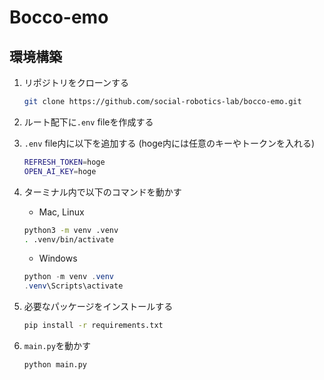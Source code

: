 # Bocco-emo

## 環境構築

1. リポジトリをクローンする

    ``` zsh
    git clone https://github.com/social-robotics-lab/bocco-emo.git
    ```
2. ルート配下に`.env` fileを作成する
3. `.env` file内に以下を追加する (hoge内には任意のキーやトークンを入れる)

    ``` zsh
    REFRESH_TOKEN=hoge
    OPEN_AI_KEY=hoge
    ```

4. ターミナル内で以下のコマンドを動かす
    - Mac, Linux

    ``` zsh
    python3 -m venv .venv
    . .venv/bin/activate
    ```

    - Windows

    ``` powershell
    python -m venv .venv
    .venv\Scripts\activate
    ```

5. 必要なパッケージをインストールする

   ``` zsh
   pip install -r requirements.txt
   ```

6. `main.py`を動かす

   ``` zsh
   python main.py
   ```
